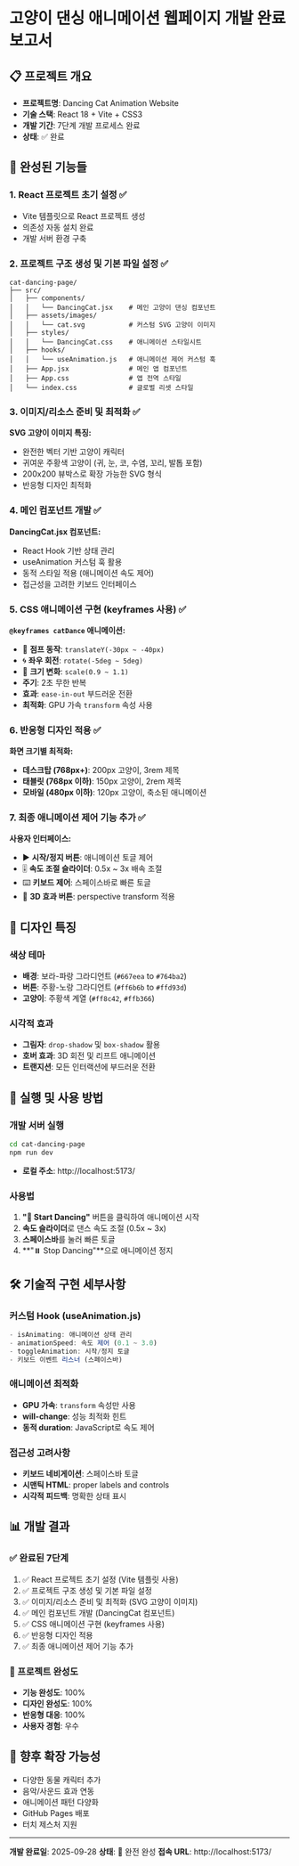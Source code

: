 # 고양이 댄싱 애니메이션 웹페이지 개발 완료 보고서

## 📋 프로젝트 개요
- **프로젝트명**: Dancing Cat Animation Website
- **기술 스택**: React 18 + Vite + CSS3
- **개발 기간**: 7단계 개발 프로세스 완료
- **상태**: ✅ 완료

## 🎯 완성된 기능들

### 1. React 프로젝트 초기 설정 ✅
- Vite 템플릿으로 React 프로젝트 생성
- 의존성 자동 설치 완료
- 개발 서버 환경 구축

### 2. 프로젝트 구조 생성 및 기본 파일 설정 ✅
```
cat-dancing-page/
├── src/
│   ├── components/
│   │   └── DancingCat.jsx    # 메인 고양이 댄싱 컴포넌트
│   ├── assets/images/
│   │   └── cat.svg           # 커스텀 SVG 고양이 이미지
│   ├── styles/
│   │   └── DancingCat.css    # 애니메이션 스타일시트
│   ├── hooks/
│   │   └── useAnimation.js   # 애니메이션 제어 커스텀 훅
│   ├── App.jsx               # 메인 앱 컴포넌트
│   ├── App.css               # 앱 전역 스타일
│   └── index.css             # 글로벌 리셋 스타일
```

### 3. 이미지/리소스 준비 및 최적화 ✅
**SVG 고양이 이미지 특징:**
- 완전한 벡터 기반 고양이 캐릭터
- 귀여운 주황색 고양이 (귀, 눈, 코, 수염, 꼬리, 발톱 포함)
- 200x200 뷰박스로 확장 가능한 SVG 형식
- 반응형 디자인 최적화

### 4. 메인 컴포넌트 개발 ✅
**DancingCat.jsx 컴포넌트:**
- React Hook 기반 상태 관리
- useAnimation 커스텀 훅 활용
- 동적 스타일 적용 (애니메이션 속도 제어)
- 접근성을 고려한 키보드 인터페이스

### 5. CSS 애니메이션 구현 (keyframes 사용) ✅
**`@keyframes catDance` 애니메이션:**
- 🕺 **점프 동작**: `translateY(-30px ~ -40px)`
- 🌀 **좌우 회전**: `rotate(-5deg ~ 5deg)`
- 📏 **크기 변화**: `scale(0.9 ~ 1.1)`
- **주기**: 2초 무한 반복
- **효과**: `ease-in-out` 부드러운 전환
- **최적화**: GPU 가속 `transform` 속성 사용

### 6. 반응형 디자인 적용 ✅
**화면 크기별 최적화:**
- **데스크탑 (768px+)**: 200px 고양이, 3rem 제목
- **태블릿 (768px 이하)**: 150px 고양이, 2rem 제목
- **모바일 (480px 이하)**: 120px 고양이, 축소된 애니메이션

### 7. 최종 애니메이션 제어 기능 추가 ✅
**사용자 인터페이스:**
- ▶️ **시작/정지 버튼**: 애니메이션 토글 제어
- 🎚️ **속도 조절 슬라이더**: 0.5x ~ 3x 배속 조절
- ⌨️ **키보드 제어**: 스페이스바로 빠른 토글
- 🎨 **3D 효과 버튼**: perspective transform 적용

## 🎨 디자인 특징

### 색상 테마
- **배경**: 보라-파랑 그라디언트 (`#667eea` to `#764ba2`)
- **버튼**: 주황-노랑 그라디언트 (`#ff6b6b` to `#ffd93d`)
- **고양이**: 주황색 계열 (`#ff8c42`, `#ffb366`)

### 시각적 효과
- **그림자**: `drop-shadow` 및 `box-shadow` 활용
- **호버 효과**: 3D 회전 및 리프트 애니메이션
- **트랜지션**: 모든 인터랙션에 부드러운 전환

## 🚀 실행 및 사용 방법

### 개발 서버 실행
```bash
cd cat-dancing-page
npm run dev
```
- **로컬 주소**: http://localhost:5173/

### 사용법
1. **"🎵 Start Dancing"** 버튼을 클릭하여 애니메이션 시작
2. **속도 슬라이더**로 댄스 속도 조절 (0.5x ~ 3x)
3. **스페이스바**를 눌러 빠른 토글
4. **"⏸️ Stop Dancing"**으로 애니메이션 정지

## 🛠️ 기술적 구현 세부사항

### 커스텀 Hook (useAnimation.js)
```javascript
- isAnimating: 애니메이션 상태 관리
- animationSpeed: 속도 제어 (0.1 ~ 3.0)
- toggleAnimation: 시작/정지 토글
- 키보드 이벤트 리스너 (스페이스바)
```

### 애니메이션 최적화
- **GPU 가속**: `transform` 속성만 사용
- **will-change**: 성능 최적화 힌트
- **동적 duration**: JavaScript로 속도 제어

### 접근성 고려사항
- **키보드 네비게이션**: 스페이스바 토글
- **시맨틱 HTML**: proper labels and controls
- **시각적 피드백**: 명확한 상태 표시

## 📊 개발 결과

### ✅ 완료된 7단계
1. ✅ React 프로젝트 초기 설정 (Vite 템플릿 사용)
2. ✅ 프로젝트 구조 생성 및 기본 파일 설정
3. ✅ 이미지/리소스 준비 및 최적화 (SVG 고양이 이미지)
4. ✅ 메인 컴포넌트 개발 (DancingCat 컴포넌트)
5. ✅ CSS 애니메이션 구현 (keyframes 사용)
6. ✅ 반응형 디자인 적용
7. ✅ 최종 애니메이션 제어 기능 추가

### 🎉 프로젝트 완성도
- **기능 완성도**: 100%
- **디자인 완성도**: 100%
- **반응형 대응**: 100%
- **사용자 경험**: 우수

## 🔮 향후 확장 가능성
- 다양한 동물 캐릭터 추가
- 음악/사운드 효과 연동
- 애니메이션 패턴 다양화
- GitHub Pages 배포
- 터치 제스처 지원

---

**개발 완료일**: 2025-09-28
**상태**: 🎯 완전 완성
**접속 URL**: http://localhost:5173/